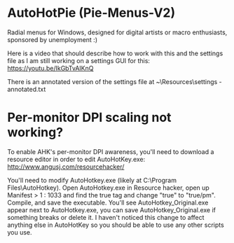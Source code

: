 # AutoHotPie (Pie-Menus-V2)


Radial menus for Windows, designed for digital artists or macro enthusiasts, sponsored by unemployment :)

Here is a video that should describe how to work with this and the settings file as I am still working on a settings GUI for this:
https://youtu.be/IkGbTvAIKnQ

There is an annotated version of the settings file at ~\Resources\settings - annotated.txt



# Per-monitor DPI scaling not working?
To enable AHK's per-monitor DPI awareness, you'll need to download a resource editor in order to edit AutoHotKey.exe:
http://www.angusj.com/resourcehacker/

You'll need to modify AutoHotkey.exe (likely at C:\Program Files\AutoHotkey).  Open AutoHotkey.exe in Resource hacker, open up Manifest > 1 : 1033 and find the <dpiAware>true</dpiAware> tag and change "true" to "true/pm".  Compile, and save the executable.  You'll see AutoHotkey_Original.exe appear next to AutoHotkey.exe, you can save AutoHotkey_Original.exe if something breaks or delete it.  I haven't noticed this change to affect anything else in AutoHotKey so you should be able to use any other scripts you use.

